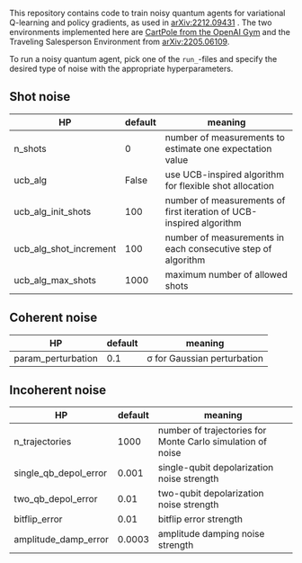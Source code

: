 This repository contains code to train noisy quantum agents for variational Q-learning and policy gradients, as used in [arXiv:2212.09431](https://arxiv.org/pdf/2212.09431.pdf) .
The two environments implemented here are [CartPole from the OpenAI Gym](https://github.com/openai/gym/wiki/CartPole-v0) and the Traveling Salesperson Environment from [arXiv:2205.06109](https://arxiv.org/pdf/2205.06109). 

To run a noisy quantum agent, pick one of the `run_`-files and specify the desired type of noise with the appropriate hyperparameters.

## Shot noise

| HP                     | default                | meaning                                                            |
|------------------------|------------------------|---------------------------------------------------------------------|
| n_shots                | 0                      | number of measurements to estimate one expectation value            |
| ucb_alg                | False                  | use UCB-inspired algorithm for flexible shot allocation             |
| ucb_alg_init_shots     | 100                    | number of measurements of first iteration of UCB-inspired algorithm |
 | ucb_alg_shot_increment | 100                    | number of measurements in each consecutive step of algorithm        |
| ucb_alg_max_shots      | 1000                   | maximum number of allowed shots                                     |


## Coherent noise

| HP  | default | meaning                      |
|-----|---------|------------------------------|
| param_perturbation    | 0.1     |  σ for Gaussian perturbation |


## Incoherent noise

| HP                    | default | meaning                                                    |
|-----------------------|---------|------------------------------------------------------------|
| n_trajectories        | 1000    | number of trajectories for Monte Carlo simulation of noise |
| single_qb_depol_error | 0.001   | single-qubit depolarization noise strength                 |
| two_qb_depol_error    | 0.01    | two-qubit depolarization noise strength                    |
| bitflip_error         | 0.01    | bitflip error strength                                     |
| amplitude_damp_error  | 0.0003  | amplitude damping noise strength                           |
